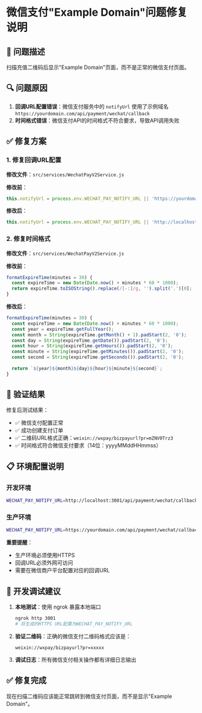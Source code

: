 # 微信支付"Example Domain"问题修复说明

## 🐛 问题描述

扫描充值二维码后显示"Example Domain"页面，而不是正常的微信支付页面。

## 🔍 问题原因

1. **回调URL配置错误**：微信支付服务中的 `notifyUrl` 使用了示例域名 `https://yourdomain.com/api/payment/wechat/callback`
2. **时间格式错误**：微信支付API的时间格式不符合要求，导致API调用失败

## ✅ 修复方案

### 1. 修复回调URL配置

**修改文件**：`src/services/WechatPayV2Service.js`

**修改前**：
```javascript
this.notifyUrl = process.env.WECHAT_PAY_NOTIFY_URL || 'https://yourdomain.com/api/payment/wechat/callback';
```

**修改后**：
```javascript
this.notifyUrl = process.env.WECHAT_PAY_NOTIFY_URL || 'http://localhost:3001/api/payment/wechat/callback';
```

### 2. 修复时间格式

**修改文件**：`src/services/WechatPayV2Service.js`

**修改前**：
```javascript
formatExpireTime(minutes = 30) {
  const expireTime = new Date(Date.now() + minutes * 60 * 1000);
  return expireTime.toISOString().replace(/[-:]/g, '').split('.')[0];
}
```

**修改后**：
```javascript
formatExpireTime(minutes = 30) {
  const expireTime = new Date(Date.now() + minutes * 60 * 1000);
  const year = expireTime.getFullYear();
  const month = String(expireTime.getMonth() + 1).padStart(2, '0');
  const day = String(expireTime.getDate()).padStart(2, '0');
  const hour = String(expireTime.getHours()).padStart(2, '0');
  const minute = String(expireTime.getMinutes()).padStart(2, '0');
  const second = String(expireTime.getSeconds()).padStart(2, '0');
  
  return `${year}${month}${day}${hour}${minute}${second}`;
}
```

## 🧪 验证结果

修复后测试结果：
- ✅ 微信支付配置正常
- ✅ 成功创建支付订单
- ✅ 二维码URL格式正确：`weixin://wxpay/bizpayurl?pr=mZNV0Trz3`
- ✅ 时间格式符合微信支付要求（14位：yyyyMMddHHmmss）

## 📋 环境配置说明

### 开发环境
```bash
WECHAT_PAY_NOTIFY_URL=http://localhost:3001/api/payment/wechat/callback
```

### 生产环境
```bash
WECHAT_PAY_NOTIFY_URL=https://yourdomain.com/api/payment/wechat/callback
```

**重要提醒**：
- 生产环境必须使用HTTPS
- 回调URL必须外网可访问
- 需要在微信商户平台配置对应的回调URL

## 🔧 开发调试建议

1. **本地测试**：使用 ngrok 暴露本地端口
   ```bash
   ngrok http 3001
   # 将生成的HTTPS URL配置为WECHAT_PAY_NOTIFY_URL
   ```

2. **验证二维码**：正确的微信支付二维码格式应该是：
   ```
   weixin://wxpay/bizpayurl?pr=xxxxx
   ```

3. **调试日志**：所有微信支付相关操作都有详细日志输出

## ✅ 修复完成

现在扫描二维码应该能正常跳转到微信支付页面，而不是显示"Example Domain"。